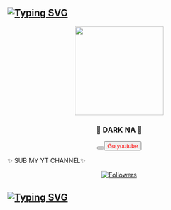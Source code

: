 
## [![Typing SVG](https://readme-typing-svg.herokuapp.com?font=Rockstar-ExtraBold&color=FF00FF&lines=𝚆𝙴𝙻𝙲𝙾𝙼𝙴+𝚃𝙾+DARK+NA+CODE+PROFILE.;𝙲𝚁𝙴𝙰𝚃𝙴𝙳+𝙱𝚈+NILAMBARA;𝘛𝘏𝘈𝘕𝘒𝘚+𝘍𝘙𝘖+𝘝𝘐𝘚𝘐𝘛𝘐𝘕𝘎+𝘔𝘠+𝘎𝘐𝘛)](https://git.io/typing-svg)
<div align="center">
<center><img src = "https://i.ibb.co/fMwR1dL/darknap.jpg" width="200" height="200"></center>
  <h3> 💞 DARK NA 💞</h3>
  <button> <a href = "https://www.youtube.com/channel/UCBbXJI6DPbmXDuWkHk819pw" ><button style = "color:red">Go youtube </button></a></button>
  </div>
  
<p>✨ SUB MY YT CHANNEL✨  </p>

<!---
acedemy/acedemy is a ✨ special ✨ repository because its `README.md` (this file) appears on your GitHub profile.
You can click the Preview link to take a look at your changes.
◦➛  « » ●■ ☆
--->
<p align="center">
<a href="https://github.com/acedemy/followers"><img title="Followers" src="https://img.shields.io/github/followers/acedemy?color=red&style=flat-square">
</a>
</p>

## [![Typing SVG](https://readme-typing-svg.herokuapp.com?font=Rockstar-ExtraBold&color=green&lines=DARK+NA+V3+COMMING+SOON)](https://git.io/typing-svg)





      

